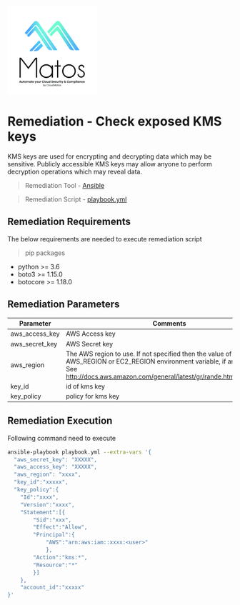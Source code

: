 [<img src="https://github.com/cloudmatos/matos/blob/master/images/matos-logo.png" width="200" height="200">](https://www.cloudmatos.com/)

# Remediation - Check exposed KMS keys
KMS keys are used for encrypting and decrypting data which may be sensitive. Publicly accessible KMS keys may allow anyone to perform decryption operations which may reveal data.

> Remediation Tool   - [Ansible](https://www.ansible.com/)

> Remediation Script - [playbook.yml](playbook.yml)

## Remediation Requirements
The below requirements are needed to execute remediation script

> pip packages
- python >= 3.6
- boto3 >= 1.15.0
- botocore >= 1.18.0

## Remediation Parameters

| Parameter | Comments |
| ------ | ------ |
| aws_access_key | AWS Access key |
| aws_secret_key | AWS Secret key |
| aws_region | The AWS region to use. If not specified then the value of the AWS_REGION or EC2_REGION environment variable, if any, is used. See http://docs.aws.amazon.com/general/latest/gr/rande.html#ec2_region |
| key_id | id of kms key |
| key_policy | policy for kms key |

## Remediation Execution
Following command need to execute
```sh
ansible-playbook playbook.yml --extra-vars '{
  "aws_secret_key": "XXXXX",
  "aws_access_key": "XXXXX",
  "aws_region": "xxxx",
  "key_id":"xxxxx",
  "key_policy":{
    "Id":"xxxx",
    "Version":"xxxx",
    "Statement":[{
        "Sid":"xxx",
        "Effect":"Allow",
        "Principal":{
            "AWS":"arn:aws:iam::xxxx:<user>"
            },
        "Action":"kms:*",
        "Resource":"*"
        }]
    },
    "account_id":"xxxxx"
}'
```